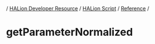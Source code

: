 / [HALion Developer Resource](../..//HALion-Developer-Resource.md) / [HALion Script](./HALion-Script.md) / [Reference](./Reference.md) /

# getParameterNormalized
